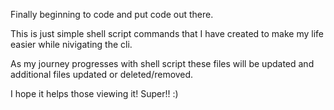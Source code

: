 Finally beginning to code and put code out there.

This is just simple shell script commands that I have created to make my life easier while nivigating the cli.

As my journey progresses with shell script these files will be updated and additional files updated or deleted/removed.

I hope it helps those viewing it! Super!! :)